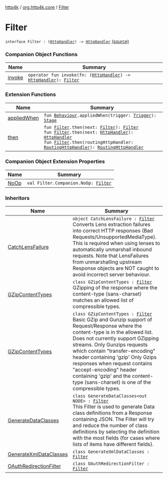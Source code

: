 [http4k](../../index.md) / [org.http4k.core](../index.md) / [Filter](./index.md)

# Filter

`interface Filter : (`[`HttpHandler`](../-http-handler.md)`) -> `[`HttpHandler`](../-http-handler.md) [(source)](https://github.com/http4k/http4k/blob/master/http4k-core/src/main/kotlin/org/http4k/core/Http4k.kt#L7)

### Companion Object Functions

| Name | Summary |
|---|---|
| [invoke](invoke.md) | `operator fun invoke(fn: (`[`HttpHandler`](../-http-handler.md)`) -> `[`HttpHandler`](../-http-handler.md)`): `[`Filter`](./index.md) |

### Extension Functions

| Name | Summary |
|---|---|
| [appliedWhen](../../org.http4k.chaos/applied-when.md) | `fun `[`Behaviour`](../../org.http4k.chaos/-behaviour.md)`.appliedWhen(trigger: `[`Trigger`](../../org.http4k.chaos/-trigger.md)`): `[`Stage`](../../org.http4k.chaos/-stage.md) |
| [then](../then.md) | `fun `[`Filter`](./index.md)`.then(next: `[`Filter`](./index.md)`): `[`Filter`](./index.md)<br>`fun `[`Filter`](./index.md)`.then(next: `[`HttpHandler`](../-http-handler.md)`): `[`HttpHandler`](../-http-handler.md)<br>`fun `[`Filter`](./index.md)`.then(routingHttpHandler: `[`RoutingHttpHandler`](../../org.http4k.routing/-routing-http-handler/index.md)`): `[`RoutingHttpHandler`](../../org.http4k.routing/-routing-http-handler/index.md) |

### Companion Object Extension Properties

| Name | Summary |
|---|---|
| [NoOp](../-no-op.md) | `val Filter.Companion.NoOp: `[`Filter`](./index.md) |

### Inheritors

| Name | Summary |
|---|---|
| [CatchLensFailure](../../org.http4k.filter/-server-filters/-catch-lens-failure.md) | `object CatchLensFailure : `[`Filter`](./index.md)<br>Converts Lens extraction failures into correct HTTP responses (Bad Requests/UnsupportedMediaType). This is required when using lenses to automatically unmarshall inbound requests. Note that LensFailures from unmarshalling upstream Response objects are NOT caught to avoid incorrect server behaviour. |
| [GZipContentTypes](../../org.http4k.filter/-response-filters/-g-zip-content-types/index.md) | `class GZipContentTypes : `[`Filter`](./index.md)<br>GZipping of the response where the content-type (sans-charset) matches an allowed list of compressible types. |
| [GZipContentTypes](../../org.http4k.filter/-server-filters/-g-zip-content-types/index.md) | `class GZipContentTypes : `[`Filter`](./index.md)<br>Basic GZip and Gunzip support of Request/Response where the content-type is in the allowed list. Does not currently support GZipping streams. Only Gunzips requests which contain "transfer-encoding" header containing 'gzip' Only Gzips responses when request contains "accept-encoding" header containing 'gzip' and the content-type (sans-charset) is one of the compressible types. |
| [GenerateDataClasses](../../org.http4k.filter/-generate-data-classes/index.md) | `class GenerateDataClasses<out NODE> : `[`Filter`](./index.md)<br>This Filter is used to generate Data class definitions from a Response containing JSON. The Filter will try and reduce the number of class definitions by selecting the definition with the most fields (for cases where lists of items have different fields). |
| [GenerateXmlDataClasses](../../org.http4k.filter/-generate-xml-data-classes/index.md) | `class GenerateXmlDataClasses : `[`Filter`](./index.md) |
| [OAuthRedirectionFilter](../../org.http4k.security/-o-auth-redirection-filter/index.md) | `class OAuthRedirectionFilter : `[`Filter`](./index.md) |
